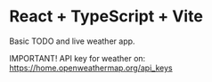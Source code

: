# React + TypeScript + Vite

Basic TODO and live weather app. 

IMPORTANT!
API key for weather on: https://home.openweathermap.org/api_keys
